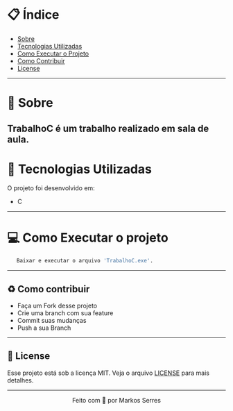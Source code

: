 # :clipboard: Índice

- [Sobre](#sobre)
- [Tecnologias Utilizadas](#tecnologias)
- [Como Executar o Projeto](#executar)
- [Como Contribuir](#contribuir)
- [License](#license)

---

<a id="sobre"></a>

# :scroll: Sobre

 TrabalhoC é um trabalho realizado em sala de aula.
 ---

 <a id="tecnologias"></a>

 # :rocket: Tecnologias Utilizadas

 O projeto foi desenvolvido em:

 - C

 ---

 <a id="executar">

# :computer: Como Executar o projeto

```bash
   Baixar e executar o arquivo 'TrabalhoC.exe'. 
```

---

<a id="contribuir"></a>

## :recycle: Como contribuir

- Faça um Fork desse projeto
- Crie uma branch com sua feature
- Commit suas mudanças
- Push a sua Branch

---

<a id="license"><a>

## :memo: License

Esse projeto está sob a licença MIT. Veja o arquivo [LICENSE](LICENSE) para mais detalhes.

---

<p align="center">
    Feito com 💜 por Markos Serres
</p>
